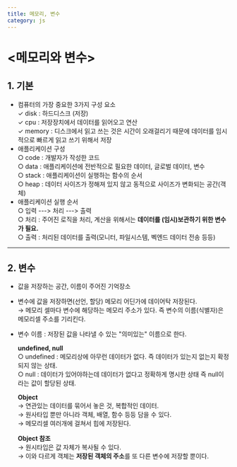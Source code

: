 ```yaml
---
title: 메모리, 변수
category: js
---
```


# <메모리와 변수>

## 1. 기본

- 컴퓨터의 가장 중요한 3가지 구성 요소  
  ✓ disk : 하드디스크 (저장)  
  ✓ cpu : 저장장치에서 데이터를 읽어오고 연산  
  ✓ memory : 디스크에서 읽고 쓰는 것은 시간이 오래걸리기 때문에 데이터를 임시적으로 빠르게 읽고 쓰기 위해서 저장
- 애플리케이션 구성  
  ○ code : 개발자가 작성한 코드  
  ○ data : 애플리케이션에 전반적으로 필요한 데이터, 글로벌 데이터, 변수  
  ○ stack : 애플리케이션이 실행하는 함수의 순서  
  ○ heap : 데이터 사이즈가 정해져 있지 않고 동적으로 사이즈가 변화되는 공간(객체)
- 애플리케이션 실행 순서  
  ○ 입력 ---> 처리 ---> 출력  
  ○ 처리 : 주어진 로직을 처리, 계산을 위해서는 **데이터를 (임시)보관하기 위한 변수가 필요.**  
  ○ 출력 : 처리된 데이터를 출력(모니터, 파일시스템, 벡엔드 데이터 전송 등등)

---

## 2. 변수

- 값을 저장하는 공간, 이름이 주어진 기억장소
- 변수에 값을 저장하면(선언, 할당) 메모리 어딘가에 데이어탁 저장된다.  
  → 메모리 셀마다 변수에 해당하는 메모리 주소가 있다. 즉 변수의 이름(식별자)은 메모리셀 주소를 기리킨다.
- 변수 이름 : 저장된 값을 나타낼 수 있는 "의미있는" 이름으로 한다.

  **undefined, null**  
   ○ undefined : 메모리상에 아무런 데이터가 없다. 즉 데이터가 있는지 없는지 확정되지 않는 상태.  
   ○ null : 데이터가 있어야하는데 데이터가 없다고 정확하게 명시한 상태 즉 null이라는 값이 할당된 상태.

  **Object**  
   → 연관있는 데이터를 묶어서 놓은 것, 복합적인 데이터.  
   → 원사타입 뿐만 아니라 객체, 배열, 함수 등등 담을 수 있다.  
   → 메모리셀 여러개에 걸쳐서 힙에 저장된다.

  **Object 참조**  
   → 원시타입은 값 자체가 복사될 수 있다.  
   → 이와 다르게 객체는 **저장된 객체의 주소**를 또 다른 변수에 저장할 뿐이다.
